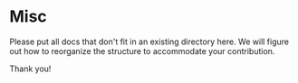 # Misc

Please put all docs that don't fit in an existing directory here. We will figure out how to reorganize the structure to accommodate your contribution.

Thank you!
